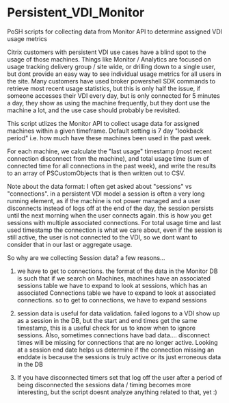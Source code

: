 # Persistent_VDI_Monitor
PoSH scripts for collecting data from Monitor API to determine assigned VDI usage metrics

Citrix customers with persistent VDI use cases have a blind spot to the usage of those machines.  Things like Monitor / Analytics are focused on usage tracking delivery group / site wide, or drilling down to a single user, but dont provide an easy way to see individual usage metrics for all users in the site.  Many customers have used broker powershell SDK commands to retrieve most recent usage statistics, but this is only half the issue, if someone accesses their VDI every day, but is only connected for 5 minutes a day, they show as using the machine frequently, but they dont use the machine a lot, and the use case should probably be revisited.

This script utlizes the Monitor API to collect usage data for assigned machines within a given timeframe.  Default setting is 7 day "lookback period" i.e. how much have these machines been used in the past week.

For each machine, we calculate the "last usage" timestamp (most recent connection disconnect from the machine), and total usage time (sum of connected time for all connections in the past week), and write the results to an array of PSCustomObjects that is then written out to CSV.

Note about the data format: I often get asked about "sessions" vs "connections".  in a persistent VDI model a session is often a very long running element, as if the machine is not power managed and a user disconnects instead of logs off at the end of the day, the session persists until the next morning when the user connects again.  this is how you get sessions with multiple associated connections.  For total usage time and last used timestamp the connection is what we care about, even if the session is still active, the user is not connected to the VDI, so we dont want to consider that in our last or aggregate usage.

So why are we collecting Session data?  a few reasons...
1. we have to get to connections. the format of the data in the Monitor DB is such that if we search on Machines, machines have an associated sessions table we have to expand to look at sessions, which has an associated Connections table we have to expand to look at associated connections.  so to get to connections, we have to expand sessions

2. session data is useful for data validation.  failed logons to a VDI show up as a session in the DB, but the start and end times get the same timestamp, this is a useful check for us to know when to ignore sessions.  Also, sometimes connections have bad data.... disconnect times will be missing for connections that are no longer active.  Looking at a session end date helps us determine if the connection missing an enddate is because the sessions is truly active or its just erroneous data in the DB

3. If you have disconnected timers set that log off the user after a period of being disconnected the sessions data / timing becomes more interesting, but the script doesnt analyze anything related to that, yet :)
